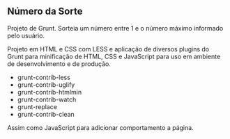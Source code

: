 ## Número da Sorte

Projeto de Grunt. Sorteia um número entre 1 e o número máximo informado pelo usuário.

Projeto em HTML e CSS com LESS e aplicação de diversos plugins do Grunt para minificação de 
HTML, CSS e JavaScript para uso em ambiente de desenvolvimento e de produção.

- grunt-contrib-less
- grunt-contrib-uglify
- grunt-contrib-htmlmin
- grunt-contrib-watch
- grunt-replace
- grunt-contrib-clean

Assim como JavaScript para adicionar comportamento a página.